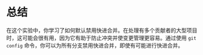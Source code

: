 # 总结

在这个实验中，你学习了如何默认禁用快进合并。在处理有多个贡献者的大型项目时，这可能会很有用，因为它有助于防止冲突并使变更管理更容易。通过使用 `git config` 命令，你可以为所有分支禁用快进合并，即使有可能进行快进合并。
